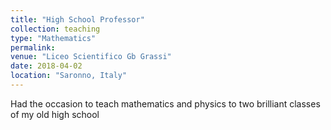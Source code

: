 ```yaml
---
title: "High School Professor"
collection: teaching
type: "Mathematics"
permalink: 
venue: "Liceo Scientifico Gb Grassi"
date: 2018-04-02
location: "Saronno, Italy"
---
```


Had the occasion to teach mathematics and physics to two brilliant classes of my old high school
